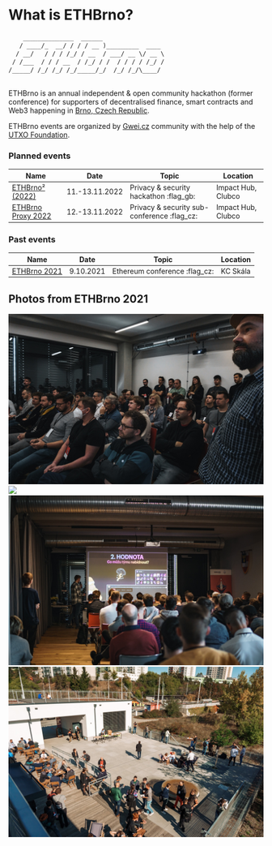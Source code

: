 # What is ETHBrno?

```
    ______________  ______                 
   / ____/_  __/ / / / __ )_________  ____ 
  / __/   / / / /_/ / __  / ___/ __ \/ __ \
 / /___  / / / __  / /_/ / /  / / / / /_/ /
/_____/ /_/ /_/ /_/_____/_/  /_/ /_/\____/ 
                                           
```

ETHBrno is an annual independent & open community hackathon (former conference) for supporters of decentralised finance, smart contracts and Web3 happening in [Brno, Czech Republic](why-brno.md).

ETHBrno events are organized by [Gwei.cz](https://gwei.cz) community with the help of the [UTXO Foundation](https://utxo.foundation).

### Planned events

| Name                                       | Date           | Topic                                        | Location           |
| ------------------------------------------ | -------------- | -------------------------------------------- | ------------------ |
| [ETHBrno² (2022)](events/2022/)            | 11.-13.11.2022 | Privacy & security hackathon :flag\_gb:      | Impact Hub, Clubco |
| [ETHBrno Proxy 2022](events/proxy-2022.md) | 12.-13.11.2022 | Privacy & security sub-conference :flag\_cz: | Impact Hub, Clubco |

### Past events

| Name                         | Date      | Topic                          | Location |
| ---------------------------- | --------- | ------------------------------ | -------- |
| [ETHBrno 2021](events/2021/) | 9.10.2021 | Ethereum conference :flag\_cz: | KC Skála |

## Photos from ETHBrno 2021

![](.gitbook/assets/ethbrno21-1.jpg) ![](<.gitbook/assets/DSC02139 (1).jpeg>) ![](.gitbook/assets/ethbrno21-3.jpg) ![](.gitbook/assets/ethbrno21-4.jpg)
